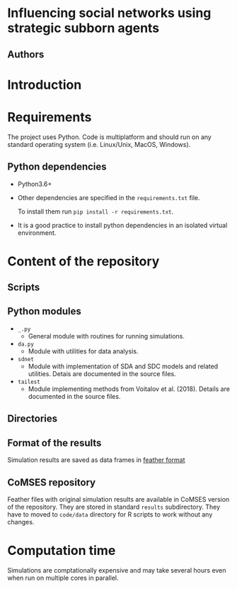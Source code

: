 # Influencing social networks using strategic subborn agents

## Authors


# Introduction


# Requirements

The project uses Python.
Code is multiplatform and should run on any standard operating system (i.e. Linux/Unix, MacOS, Windows).

## Python dependencies

 - Python3.6+
 - Other dependencies are specified in the `requirements.txt` file.

   To install them run `pip install -r requirements.txt`.

 - It is a good practice to install python dependencies in an isolated virtual environment.

# Content of the repository

## Scripts


## Python modules

  - `_.py`
    - General module with routines for running simulations.
  - `da.py`
    - Module with utilities for data analysis.
  - `sdnet`
    - Module with implementation of SDA and SDC models and related utilities. Detais are documented in the source files.
  - `tailest`
    - Module implementing methods from Voitalov et al. (2018). Details are documented in the source files.

## Directories


## Format of the results

Simulation results are saved as data frames in [feather format](https://blog.rstudio.com/2016/03/29/feather/)

## CoMSES repository

Feather files with original simulation results are available in CoMSES version of the repository.
They are stored in standard `results` subdirectory.
They have to moved to `code/data` directory for R scripts to work without any changes.

# Computation time

Simulations are comptationally expensive and may take several hours even when run on multiple cores in parallel.
